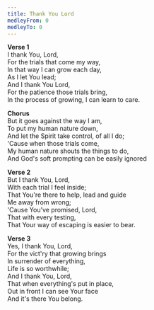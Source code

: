 ```yaml
---
title: Thank You Lord
medleyFrom: 0
medleyTo: 0
---
```


**Verse 1**  
I thank You, Lord,  
For the trials that come my way,  
In that way I can grow each day,  
As I let You lead;  
And I thank You Lord,  
For the patience those trials bring,  
In the process of growing, I can learn to care.

**Chorus**  
But it goes against the way I am,  
To put my human nature down,  
And let the Spirit take control, of all I do;  
'Cause when those trials come,  
My human nature shouts the things to do,  
And God's soft prompting can be easily ignored

**Verse 2**  
But I thank You, Lord,  
With each trial I feel inside;  
That You're there to help, lead and guide  
Me away from wrong;  
'Cause You’ve promised, Lord,  
That with every testing,  
That Your way of escaping is easier to bear.

**Verse 3**  
Yes, I thank You, Lord,  
For the vict'ry that growing brings  
In surrender of everything,  
Life is so worthwhile;  
And I thank You, Lord,  
That when everything's put in place,  
Out in front I can see Your face  
And it's there You belong.
